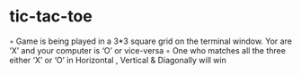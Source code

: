 # tic-tac-toe

◦	Game is being played in a 3*3  square grid on the terminal window. Yor are ‘X’ and your computer is ‘O’ or vice-versa
◦	One who matches all the three either ‘X’ or ‘O’ in Horizontal , Vertical & Diagonally will win
